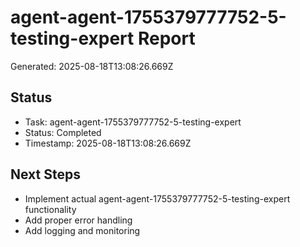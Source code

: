 # agent-agent-1755379777752-5-testing-expert Report

Generated: 2025-08-18T13:08:26.669Z

## Status
- Task: agent-agent-1755379777752-5-testing-expert
- Status: Completed
- Timestamp: 2025-08-18T13:08:26.669Z

## Next Steps
- Implement actual agent-agent-1755379777752-5-testing-expert functionality
- Add proper error handling
- Add logging and monitoring
